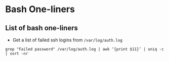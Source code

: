 # Bash One-liners

## List of bash one-liners
* Get a list of failed ssh logins from `/var/log/auth.log`
```
grep "Failed password" /var/log/auth.log | awk ‘{print $11}’ | uniq -c | sort -nr
```
